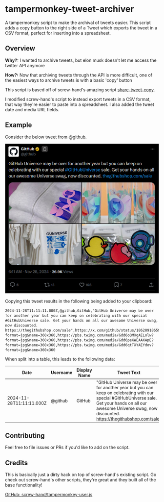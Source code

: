 # tampermonkey-tweet-archiver
A tampermonkey script to make the archival of tweets easier. This script adds a copy button to the right side of a Tweet which exports the tweet in a CSV format, perfect for inserting into a spreadsheet.


## Overview

**Why?:** I wanted to archive tweets, but elon musk doesn't let me access the twitter API anymore

**How?:** Now that archiving tweets through the API is more difficult, one of the easiest ways to archive tweets is with a basic 'copy' button

This script is based off of screw-hand's amazing script [share-tweet-copy](https://github.com/screw-hand/tampermonkey-user.js/tree/main/share-tweet-copy).

I modified screw-hand's script to instead export tweets in a CSV format, that way they're easier to paste into a spreadsheet. I also added the tweet date and media URL fields.

## Example

Consider the below tweet from @github.

![GitHub Universe may be over for another year but you can keep on celebrating with our special #GitHubUniverse sale. Get your hands on all our awesome Universe swag, now discounted.](github_example_tweet.jpg)

Copying this tweet results in the following being added to your clipboard:

```
2024-11-28T11:11:11.000Z,@github,GitHub,"GitHub Universe may be over for another year but you can keep on celebrating with our special #GitHubUniverse sale. Get your hands on all our awesome Universe swag, now discounted. https://thegithubshop.com/sale",https://x.com/github/status/1862091865996005420,4,https://pbs.twimg.com/media/Gdd6nCtW0AAwur_?format=jpg&name=360x360,https://pbs.twimg.com/media/Gdd6oQMXgAELolw?format=jpg&name=360x360,https://pbs.twimg.com/media/Gdd6peXWEAAXApE?format=jpg&name=360x360,https://pbs.twimg.com/media/Gdd6qtTXYAEYdov?format=jpg&name=360x360
```

When split into a table, this leads to the following data:

| Date | Username | Display Name | Tweet Text | Tweet Link | Media Count | Media URL(s) |
| ---- | -------- | ------------ | ---------- | ---------- | ----------- | ------------ |
| 2024-11-28T11:11:11.000Z | @github | GitHub | "GitHub Universe may be over for another year but you can keep on celebrating with our special #GitHubUniverse sale. Get your hands on all our awesome Universe swag, now discounted. https://thegithubshop.com/sale" | https://x.com/github/status/1862091865996005420 | 4 | https://pbs.twimg.com/media/Gdd6nCtW0AAwur_?format=jpg&name=360x360,https://pbs.twimg.com/media/Gdd6oQMXgAELolw?format=jpg&name=360x360,https://pbs.twimg.com/media/Gdd6peXWEAAXApE?format=jpg&name=360x360,https://pbs.twimg.com/media/Gdd6qtTXYAEYdov?format=jpg&name=360x360 |

## Contributing

Feel free to file issues or PRs if you'd like to add on the script.

## Credits

This is basically just a dirty hack on top of screw-hand's existing script. Go check out screw-hand's other scripts, they're great and they built all of the base functionality!

[GitHub: screw-hand/tampermonkey-user.js](https://github.com/screw-hand/tampermonkey-user.js/tree/main)
